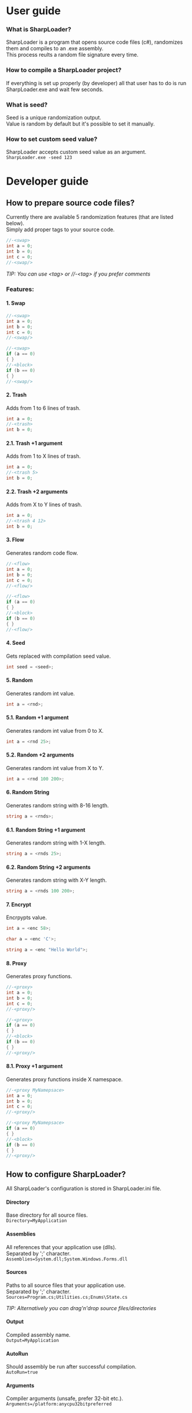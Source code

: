 # User guide

### What is SharpLoader?
SharpLoader is a program that opens source code files (c#), randomizes them and compiles to an .exe assembly.  
This process reults a random file signature every time.

### How to compile a SharpLoader project?
If everything is set up properly (by developer) all that user has to do is run SharpLoader.exe and wait few seconds.

### What is seed?
Seed is a unique randomization output.  
Value is random by default but it's possible to set it manually.

### How to set custom seed value?
SharpLoader accepts custom seed value as an argument.  
`SharpLoader.exe -seed 123`

# Developer guide

## How to prepare source code files?
Currently there are available 5 randomization features (that are listed below).  
Simply add proper tags to your source code.  
```c#
//-<swap>
int a = 0;
int b = 0;
int c = 0;
//-<swap/>
```

*TIP: You can use &lt;tag&gt; or //-&lt;tag&gt; if you prefer comments*

### Features:

#### 1. Swap
```c#
//-<swap>
int a = 0;
int b = 0;
int c = 0;
//-<swap/>
```
```c#
//-<swap>
if (a == 0)
{ }
//-<block>
if (b == 0)
{ }
//-<swap/>
```

#### 2. Trash
Adds from 1 to 6 lines of trash.  
```c#
int a = 0;
//-<trash>
int b = 0;
```

#### 2.1. Trash +1 argument
Adds from 1 to X lines of trash.  
```c#
int a = 0;
//-<trash 5>
int b = 0;
```

#### 2.2. Trash +2 arguments
Adds from X to Y lines of trash.  
```c#
int a = 0;
//-<trash 4 12>
int b = 0;
```

#### 3. Flow
Generates random code flow.
```c#
//-<flow>
int a = 0;
int b = 0;
int c = 0;
//-<flow/>
```
```c#
//-<flow>
if (a == 0)
{ }
//-<block>
if (b == 0)
{ }
//-<flow/>
```

#### 4. Seed
Gets replaced with compilation seed value.
```c#
int seed = <seed>;
```

#### 5. Random
Generates random int value.  
```c#
int a = <rnd>;
```

#### 5.1. Random +1 argument
Generates random int value from 0 to X.  
```c#
int a = <rnd 25>;
```

#### 5.2. Random +2 arguments
Generates random int value from X to Y.  
```c#
int a = <rnd 100 200>;
```
#### 6. Random String
Generates random string with 8-16 length.  
```c#
string a = <rnds>;
```

#### 6.1. Random String +1 argument
Generates random string with 1-X length.  
```c#
string a = <rnds 25>;
```

#### 6.2. Random String +2 arguments
Generates random string with X-Y length.  
```c#
string a = <rnds 100 200>;
```

#### 7. Encrypt
Encrpypts value.
```c#
int a = <enc 58>;
```
```c#
char a = <enc 'C'>;
```
```c#
string a = <enc "Hello World">;
```

#### 8. Proxy
Generates proxy functions.
```c#
//-<proxy>
int a = 0;
int b = 0;
int c = 0;
//-<proxy/>
```
```c#
//-<proxy>
if (a == 0)
{ }
//-<block>
if (b == 0)
{ }
//-<proxy/>
```

#### 8.1. Proxy +1 argument
Generates proxy functions inside X namespace.
```c#
//-<proxy MyNamepsace>
int a = 0;
int b = 0;
int c = 0;
//-<proxy/>
```
```c#
//-<proxy MyNamepsace>
if (a == 0)
{ }
//-<block>
if (b == 0)
{ }
//-<proxy/>
```

## How to configure SharpLoader?
All SharpLoader's configuration is stored in SharpLoader.ini file.

#### Directory
Base directory for all source files.  
`Directory=MyApplication`

#### Assemblies
All references that your application use (dlls).  
Separated by ';' character.  
`Assemblies=System.dll;System.Windows.Forms.dll`

#### Sources
Paths to all source files that your application use.  
Separated by ';' character.  
`Sources=Program.cs;Utilities.cs;Enums\State.cs`

*TIP: Alternatively you can drag'n'drop source files/directories*

#### Output
Compiled assembly name.  
`Output=MyApplication`

#### AutoRun
Should assembly be run after successful compilation.  
`AutoRun=true`

#### Arguments
Compiler arguments (unsafe, prefer 32-bit etc.).  
`Arguments=/platform:anycpu32bitpreferred`
